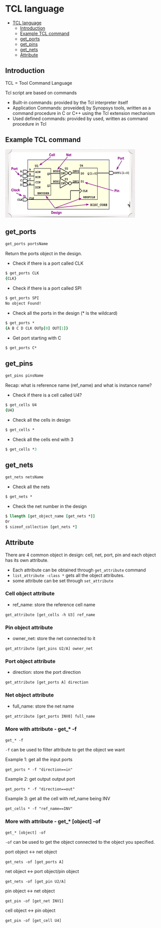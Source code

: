 # TCL language

- [TCL language](#tcl-language)
  - [Introduction](#introduction)
  - [Example TCL command](#example-tcl-command)
  - [get_ports](#get_ports)
  - [get_pins](#get_pins)
  - [get_nets](#get_nets)
  - [Attribute](#attribute)

## Introduction

TCL = Tool Command Language

Tcl script are based on commands

- Built-in commands: provided by the Tcl interpreter itself
- Application Commands: proveidedj by Synopsys tools, written as a command procedure in C or C++ using the Tcl extension mechanism
- Used defined commands: provided by used, written as command procedure in Tcl

## Example TCL command

![design](assets/pic/tcl/design.png)

## get_ports

```tcl
get_ports portsName
```

Return the ports object in the design.

- Check if there is a port called CLK

```tcl
$ get_ports CLK
{CLK}
```

- Check if there is a port called SPI

```tcl
$ get_ports SPI
No object Found!
```

- Check all the ports in the design (* is the wildcard)

```tcl
$ get_ports *
{A B C D CLK OUTp[0] OUT[1]}
```

- Get port starting with C

```tcl
$ get_ports C*
```

## get_pins

```tcl
get_pins pinsName
```

Recap: what is reference name (ref_name) and what is instance name?

- Check if there is a cell called U4?

```tcl
$ get_cells U4
{U4}
```

- Check all the cells in design

```tcl
$ get_cells *
```

- Check all the cells end with 3

```tcl
$ get_cells *3
```

## get_nets

```tcl
get_nets netsName
```

- Check all the nets

```tcl
$ get_nets *
```

- Check the net number in the design

```tcl
$ llength [get_object_name [get_nets *]]
Or
$ sizeof_collection [get_nets *]
```

## Attribute

There are 4 common object in design: cell, net, port, pin and each object has its own attribute.

- Each attribute can be obtained through `get_attribute` command
- `list_attribute -class *` gets all the object attributes.
- some attribute can be set through `set_attribute`

### Cell object attribute

- ref_name: store the reference cell name

```get_attribute [get_cells -h U3] ref_name```

### Pin object attribute

- owner_net: store the net connected to it

```get_attribute [get_pins U2/A] owner_net```

### Port object attribute

- direction: store the port direction

```get_attribute [get_ports A] direction```

### Net object attribute

- full_name: store the net name

```get_attribute [get_ports INV0] full_name```

### More with attribute - get_* -f

```get_* -f```

`-f` can be used to filter attribute to get the object we want

Example 1: get all the input ports

```get_ports * -f "direction==in"```

Example 2: get output output port

```get_ports * -f "direction==out"```

Example 3: get all the cell with ref_name being INV

```get_cells * -f "ref_name==INV"```

### More with attribute - get_* [object] -of

```get_* [object] -of```

`-of` can be used to get the object connected to the object you specified.

port object <-> net object

```get_nets -of [get_ports A]```

net object <-> port object/pin object

```get_nets -of [get_pin U2/A]```

pin object <-> net object

```get_pin -of [get_net INV1]```

cell object <-> pin object

```get_pin -of [get_cell U4]```